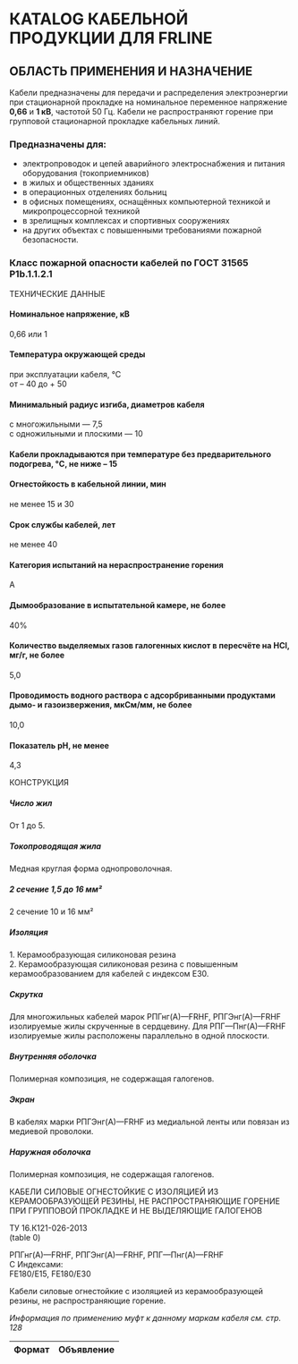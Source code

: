 # КATALOG КАБЕЛЬНОЙ ПРОДУКЦИИ ДЛЯ FRLINE

## ОБЛАСТЬ ПРИМЕНЕНИЯ И НАЗНА́ЧЕНИЕ

Кабели предназначены для передачи и распределения электроэнергии при стационарной прокладке на номинальное переменное напряжение **0,66** и **1 кВ**, частотой 50 Гц. Кабели не распространяют горение при групповой стационарной прокладке кабельных линий.

### Предназначены для:

* электропроводок и цепей аварийного электроснабжения и питания оборудования (токоприемников)
* в жилых и общественных зданиях
* в операционных отделениях больниц
* в офисных помещениях, оснащённых компьютерной техникой и микропроцессорной техникой
* в зрелищных комплексах и спортивных сооружениях
* на других объектах с повышенными требованиями пожарной безопасности.

### Класс пожарной опасности кабелей по ГОСТ 31565 P1b.1.1.2.1

ТЕХНИЧЕСКИЕ ДАННЫЕ

#### Номинальное напряжение, кВ  
0,66 или 1  

#### Температура окружающей среды 
при эксплуатации кабеля, °C  
от – 40 до + 50 

#### Минимальный радиус изгиба, диаметров кабеля  
с многожильными — 7,5  
с одножильными и плоскими — 10 

#### Кабели прокладываются при температуре без предварительного подогрева, °C, не ниже – 15 

#### Огнестойкость в кабельной линии, мин  
не менее 15 и 30 

#### Срок службы кабелей, лет   
не менее 40 

#### Категория испытаний на нераспространение горения  
A 

#### Дымообразование в испытательной камере, не более  
40% 

#### Количество выделяемых газов галогенных кислот в пересчёте на HCl, мг/г, не более  
5,0 

#### Проводимость водного раствора с адсорбриванными продуктами дымо- и газоизвержения, мкСм/мм, не более  
10,0 

#### Показатель рН, не менее  
4,3 

КОНСТРУКЦИЯ

##### Число жил  
От 1 до 5. 

##### Токопроводящая жила  
Медная круглая форма однопроволочная. 

##### 2 сечение 1,5 до 16 мм²  
2 сечение 10 и 16 мм² 

##### Изоляция  
1\. Керамообразующая силиконовая резина  
2\. Керамообразующая силиконовая резина с повышенным керамообразованием для кабелей с индексом Е30. 

##### Скрутка  
Для многожильных кабелей марок РПГнг(А)—FRHF, РПГЭнг(А)—FRHF изолируемые жилы скрученные в сердцевину. Для РПГ—Пнг(А)—FRHF изолируемые жилы расположены параллельно в одной плоскости. 

##### Внутренняя оболочка  
Полимерная композиция, не содержащая галогенов. 

##### Экран  
В кабелях марки РПГЭнг(А)—FRHF из медиальной ленты или повязан из медиевой проволоки. 

##### Наружная оболочка  
Полимерная композиция, не содержащая галогенов. 

КАБЕЛИ СИЛОВЫЕ ОГНЕСТОЙКИЕ С ИЗОЛЯЦИЕЙ ИЗ КЕРАМООБРАЗУЮЩЕЙ РЕЗИНЫ, НЕ РАСПРОСТРАНЯЮЩИЕ ГОРЕНИЕ ПРИ ГРУППОВОЙ ПРОКЛАДКЕ И НЕ ВЫДЕЛЯЮЩИЕ ГАЛОГЕНОВ

ТУ 16.К121-026-2013  
(table 0)

РПГнг(А)—FRHF, РПГЭнг(А)—FRHF, РПГ—Пнг(А)—FRHF  
С Индексами:  
FE180/Е15, FE180/Е30 

Кабели силовые огнестойкие с изоляцией из керамообразующей резины, не распространяющие горение. 

*Информация по применению муфт к данному маркам кабеля см. стр. 128*

| Формат | Объявление |
| --- | --- |